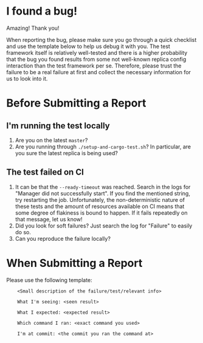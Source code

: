 # I found a bug!

Amazing! Thank you!

When reporting the bug, please make sure you go through a quick checklist and use the template below to help
us debug it with you. The test framework itself is relatively well-tested and there is a higher probability
that the bug you found results from some not well-known replica config interaction than the test framework per se.
Therefore, please trust the failure to be a real failure at first and collect the necessary information for
us to look into it.

# Before Submitting a Report

## I'm running the test locally

1. Are you on the latest `master`?
1. Are you running through `./setup-and-cargo-test.sh`? In particular, are you sure the latest replica is being used?

## The test failed on CI

1. It can be that the `--ready-timeout` was reached. Search in the logs for "Manager did not successfully start".
If you find the mentioned string, try restarting the job. Unfortunately,
the non-deterministic nature of these tests and the amount of resources available on CI means that some degree of
flakiness is bound to happen. If it fails repeatedly on that message, let us know!
1. Did you look for soft failures? Just search the log for "Failure" to easily do so.
1. Can you reproduce the failure locally?

# When Submitting a Report

Please use the following template:

```
    <Small description of the failure/test/relevant info>

    What I'm seeing: <seen result>

    What I expected: <expected result>

    Which command I ran: <exact command you used>

    I'm at commit: <the commit you ran the command at>
```
